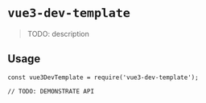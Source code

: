 # `vue3-dev-template`

> TODO: description

## Usage

```
const vue3DevTemplate = require('vue3-dev-template');

// TODO: DEMONSTRATE API
```
